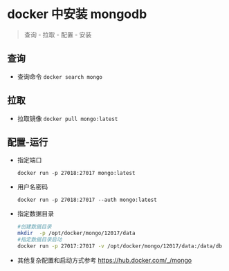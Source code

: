 # docker 中安装 mongodb

> 查询 - 拉取 - 配置 - 安装

## 查询

- 查询命令
  `docker search mongo`

## 拉取

- 拉取镜像
  `docker pull mongo:latest`

## 配置-运行

- 指定端口

  `docker run -p 27018:27017 mongo:latest`

- 用户名密码

  `docker run -p 27018:27017 --auth mongo:latest`

- 指定数据目录

  ```sh
  #创建数据目录
  mkdir  -p /opt/docker/mongo/12017/data
  #指定数据目录启动
  docker run -p 27017:27017 -v /opt/docker/mongo/12017/data:/data/db --name mongodb -d mongo:latest
  ```

- 其他复杂配置和启动方式参考 https://hub.docker.com/_/mongo
